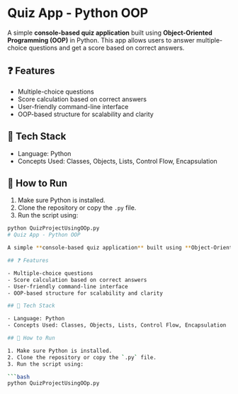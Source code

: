 # Quiz App - Python OOP

A simple **console-based quiz application** built using **Object-Oriented Programming (OOP)** in Python. This app allows users to answer multiple-choice questions and get a score based on correct answers.

## ❓ Features

- Multiple-choice questions
- Score calculation based on correct answers
- User-friendly command-line interface
- OOP-based structure for scalability and clarity

## 🧱 Tech Stack

- Language: Python
- Concepts Used: Classes, Objects, Lists, Control Flow, Encapsulation

## 🚀 How to Run

1. Make sure Python is installed.
2. Clone the repository or copy the `.py` file.
3. Run the script using:

```bash
python QuizProjectUsingOOp.py
# Quiz App - Python OOP

A simple **console-based quiz application** built using **Object-Oriented Programming (OOP)** in Python. This app allows users to answer multiple-choice questions and get a score based on correct answers.

## ❓ Features

- Multiple-choice questions
- Score calculation based on correct answers
- User-friendly command-line interface
- OOP-based structure for scalability and clarity

## 🧱 Tech Stack

- Language: Python
- Concepts Used: Classes, Objects, Lists, Control Flow, Encapsulation

## 🚀 How to Run

1. Make sure Python is installed.
2. Clone the repository or copy the `.py` file.
3. Run the script using:

```bash
python QuizProjectUsingOOp.py

